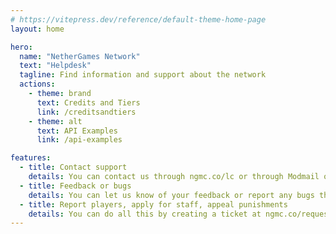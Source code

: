 ```yaml
---
# https://vitepress.dev/reference/default-theme-home-page
layout: home

hero:
  name: "NetherGames Network"
  text: "Helpdesk"
  tagline: Find information and support about the network
  actions:
    - theme: brand
      text: Credits and Tiers
      link: /creditsandtiers
    - theme: alt
      text: API Examples
      link: /api-examples

features:
  - title: Contact support
    details: You can contact us through ngmc.co/lc or through Modmail on our Discord server.
  - title: Feedback or bugs
    details: You can let us know of your feedback or report any bugs through our Discord server (ngmc.co/discord).
  - title: Report players, apply for staff, appeal punishments
    details: You can do all this by creating a ticket at ngmc.co/request
---
```


